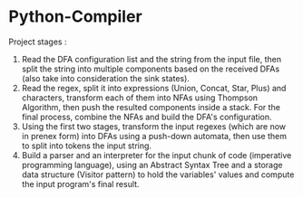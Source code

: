 # Python-Compiler

Project stages :

1. Read the DFA configuration list and the string from the input file, then split the string into multiple components based on the received DFAs (also take into consideration the sink states).
2. Read the regex, split it into expressions (Union, Concat, Star, Plus) and characters, transform each of them into NFAs using Thompson Algorithm, then push the resulted components inside a stack. For the final process, combine the NFAs and build the DFA's configuration.
3. Using the first two stages, transform the input regexes (which are now in prenex form) into DFAs using a push-down automata, then use them to split into tokens the input string.
4. Build a parser and an interpreter for the input chunk of code (imperative programming language), using an Abstract Syntax Tree and a storage data structure (Visitor pattern) to hold the variables' values and compute the input program's final result.
